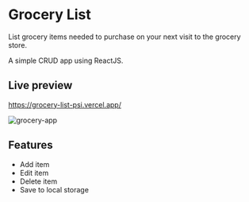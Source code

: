 # Grocery List

List grocery items needed to purchase on your next visit to the grocery store.

A simple CRUD app using ReactJS.

## Live preview

https://grocery-list-psi.vercel.app/

![grocery-app](public/GroceryList.gif)

## Features

- Add item
- Edit item
- Delete item
- Save to local storage
